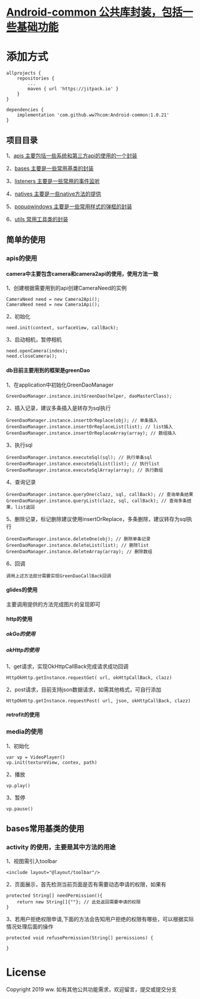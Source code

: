 # [Android-common 公共库封装，包括一些基础功能]("https://github.com/ww7hcom/")

# 添加方式

	allprojects {
		repositories {
			...
			maven { url 'https://jitpack.io' }
		}
	}
    
    dependencies {
        implementation 'com.github.ww7hcom:Android-common:1.0.21'
	}


## 项目目录

1、[apis 主要包括一些系统和第三方api的使用的一个封装]("https://github.com/ww7hcom/Android-common/tree/master/app/src/main/java/com/ww7h/ww/common/apis")

2、[bases 主要是一些常用基类的封装]("https://github.com/ww7hcom/Android-common/tree/master/app/src/main/java/com/ww7h/ww/common/bases")

3、[listeners 主要是一些常用的事件监听]("https://github.com/ww7hcom/Android-common/tree/master/app/src/main/java/com/ww7h/ww/common/listeners")

4、[natives 主要是一些native方法的提供]("https://github.com/ww7hcom/Android-common/tree/master/app/src/main/java/com/ww7h/ww/common/natives")

5、[popupwindows 主要是一些常用样式的弹框的封装]("https://github.com/ww7hcom/Android-common/tree/master/app/src/main/java/com/ww7h/ww/common/popupwindows")

6、[utils 常用工具类的封装]("https://github.com/ww7hcom/Android-common/tree/master/app/src/main/java/com/ww7h/ww/common/utils")


## 简单的使用

### apis的使用
#### camera中主要包含camera和camera2api的使用，使用方法一致
1、创建根据需要用到的api创建CameraNeed的实例  

    CameraNeed need = new Camera2Api();  
    CameraNeed need = new Camera1Api();  
    
2、初始化 

    need.init(context, surfaceView, callBack);
    
3、启动相机，暂停相机

    need.openCamera(index);
    need.closeCamera();

#### db目前主要用到的框架是greenDao
1、在application中初始化GreenDaoManager

    GreenDaoManager.instance.initGreenDao(helper, daoMasterClass);
    
2、插入记录，建议多条插入是转存为sql执行

    GreenDaoManager.instance.insertOrReplace(obj); // 单条插入
    GreenDaoManager.instance.insertOrReplaceList(list); // list插入
    GreenDaoManager.instance.insertOrReplaceArray(array); // 数组插入
    
3、执行sql

    GreenDaoManager.instance.executeSql(sql); // 执行单条sql
    GreenDaoManager.instance.executeSqlList(list); // 执行list
    GreenDaoManager.instance.executeSqlArray(array); // 执行数组
    
4、查询记录

    GreenDaoManager.instance.queryOne(clazz, sql, callBack); // 查询单条结果
    GreenDaoManager.instance.queryList(clazz, sql, callBack); // 查询多条结果，list返回
    
5、删除记录，标记删除建议使用insertOrReplace，多条删除，建议转存为sql执行

    GreenDaoManager.instance.deleteOne(obj); // 删除单条记录
    GreenDaoManager.instance.deleteList(list); // 删除list
    GreenDaoManager.instance.deleteArray(array); // 删除数组
    
6、回调

    调用上述方法部分需要实现GreenDaoCallBack回调
    

#### glides的使用
主要调用提供的方法完成图片的呈现即可

#### http的使用
##### okGo的使用
##### okHttp的使用
1、get请求，实现OkHttpCallBack完成请求成功回调

    HttpOkHttp.getInstance.requestGet( url, okHttpCallBack, clazz)
    
2、post请求，目前支持json数据请求，如需其他格式，可自行添加

    HttpOkHttp.getInstance.requestPost( url, json, okHttpCallBack, clazz)

#### retrofit的使用

    

### media的使用
1、初始化

    var vp = VideoPlayer()
    vp.init(textureView, contex, path)
    
2、播放
    
    vp.play()
    
3、暂停

    vp.pause()
    

## bases常用基类的使用
### activity 的使用，主要是其中方法的用途
1、视图需引入toolbar

    <include layout="@layout/toolbar"/>
    
2、页面展示，首先检测当前页面是否有需要动态申请的权限，如果有

    protected String[] needPermission(){
        return new String[]{""}; // 此处返回需要申请的权限
    }
    
3、若用户拒绝权限申请,下面的方法会告知用户拒绝的权限有哪些，可以根据实际情况处理后面的操作

    protected void refusePermission(String[] permissions) {
    
    }


# License

Copyright 2019 ww.
如有其他公共功能需求，欢迎留言，提交或提交分支
